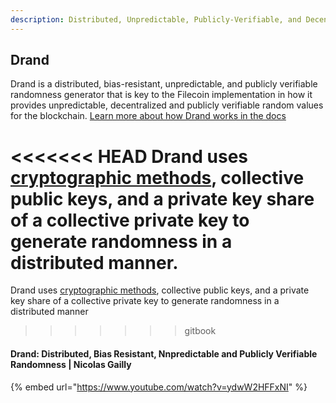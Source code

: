 ```yaml
---
description: Distributed, Unpredictable, Publicly-Verifiable, and Decentralized
---
```



## Drand
Drand is a distributed, bias-resistant, unpredictable, and publicly verifiable randomness generator that is key to the Filecoin implementation in how it provides unpredictable, decentralized and publicly verifiable random values for the blockchain. [Learn more about how Drand works in the docs](https://drand.love/docs/overview/#how-drand-works)

<<<<<<< HEAD
Drand uses [cryptographic methods](https://drand.love/docs/cryptography/#setup-phase), collective public keys, and a private key share of a collective private key to generate randomness in a distributed manner.
=======
Drand uses [cryptographic methods](https://drand.love/docs/cryptography/#setup-phase), collective public keys, and a private key share of a collective private key to generate randomness in a distributed manner
>>>>>>> gitbook

#### Drand: Distributed, Bias Resistant, Nnpredictable and Publicly Verifiable Randomness | Nicolas Gailly

{% embed url="https://www.youtube.com/watch?v=ydwW2HFFxNI" %}


<!-- ## Drand Resources
Add resources here to the OSS Repos, instructions on how to contribute, where to get involved in the community, and further reading/viewing -->
